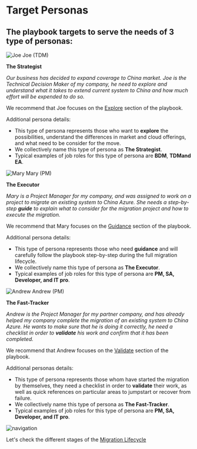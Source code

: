 <properties
	pageTitle="Global Customer Playbook target-personas"
	description="Global Customer Playbook target-personas"
	services="global-customer-playbook"
	documentationCenter=""
	authors="jtong"
	manager="edwinc"
	editor=""
	tags="global-customer-playbook"/>

<tags
	ms.service="global-customer-playbook"
	ms.workload=""
	ms.tgt_pltfrm=""
	ms.devlang="na"
	ms.topic="article"
	ms.date="11/21/2016"
	wacn.date="11/21/2016"
	ms.author="jtong"/>

# Target Personas

## The playbook targets to serve the needs of 3 type of personas:

![Joe](/solutions/global-customer/media/joe.png)  Joe (TDM)

**The Strategist**

*Our business has decided to expand coverage to China market.  Joe is the Technical Decision Maker of my company, he need to explore and understand what it takes to extend current system to China and how much effort will be expended to do so.*

We recommend that Joe focuses on the [Explore](/solutions/global-customer/envisioning/explore/policies/) section of the playbook.

Additional persona details:
- This type of persona represents those who want to **explore** the possibilities, understand the differences in market and cloud offerings, and what need to be consider for the move. 
- We collectively name this type of persona as **The Strategist**.
- Typical examples of job roles for this type of persona are **BDM**, **TDMand EA**.

![Mary](/solutions/global-customer/media/mary.png) Mary (PM)

**The Executor**

_Mary is a Project Manager for my company, and was assigned to work on a project to migrate an existing system to China Azure.  She needs a step-by-step **guide** to explain what to consider for the migration project and how to execute the migration._

We recommend that Mary focuses on the [Guidance](/solutions/global-customer/envisioning/guidance/policies/) section of the playbook.

Additional persona details:
- This type of persona represents those who need **guidance** and will carefully follow the playbook step-by-step during the full migration lifecycle.
- We collectively name this type of persona as **The Executor**.
- Typical examples of job roles for this type of persona are **PM, SA, Developer, and IT pro**.

![Andrew](/solutions/global-customer/media/andrew.png) Andrew (PM)

**The Fast-Tracker**

_Andrew is the Project Manager for my partner company, and has already helped my company complete the migration of an existing system to China Azure.  He wants to make sure that he is doing it correctly, he need a checklist in order to **validate** his work and confirm that it has been completed._

We recommend that Andrew focuses on the [Validate](/solutions/global-customer/envisioning/validate/) section of the playbook.

Additional personas details:
- This type of persona represents those whom have started the migration by themselves, they need a checklist in order to **validate** their work, as well as quick references on particular areas to jumpstart or recover from failure.
- We collectively name this type of persona as **The Fast-Tracker**.
- Typical examples of job roles for this type of persona are **PM, SA, Developer, and IT pro**.

![navigation](/solutions/global-customer/media/navigation.png)

Let's check the different stages of the [Migration Lifecycle](/solutions/global-customer/migration-lifecycle/)


